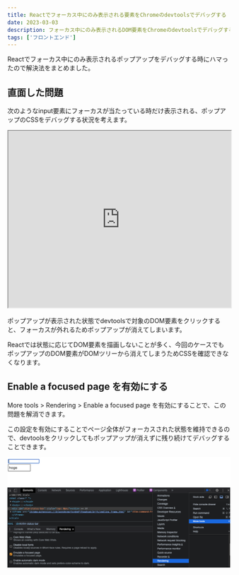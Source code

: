 ```yaml
---
title: Reactでフォーカス中にのみ表示される要素をChromeのdevtoolsでデバッグする
date: 2023-03-03
description: フォーカス中にのみ表示されるDOM要素をChromeのdevtoolsでデバッグする方法について解説します
tags: ['フロントエンド']
---
```


Reactでフォーカス中にのみ表示されるポップアップをデバッグする時にハマったので解決法をまとめました。

## 直面した問題
次のようなinput要素にフォーカスが当たっている時だけ表示される、ポップアップのCSSをデバッグする状況を考えます。

<iframe width="100%" height="400px" src="https://stackblitz.com/edit/react-ts-gnwa6a?embed=1&file=App.tsx&view=preview"></iframe>

ポップアップが表示された状態でdevtoolsで対象のDOM要素をクリックすると、フォーカスが外れるためポップアップが消えてしまいます。

Reactでは状態に応じてDOM要素を描画しないことが多く、今回のケースでもポップアップのDOM要素がDOMツリーから消えてしまうためCSSを確認できなくなります。

## Enable a focused page を有効にする
More tools > Rendering > Enable a focused page を有効にすることで、この問題を解消できます。

この設定を有効にすることでページ全体がフォーカスされた状態を維持できるので、devtoolsをクリックしてもポップアップが消えずに残り続けてデバッグすることできます。

![devtoolsでDOMをクリックしてもポップアップが非表示ならない様子](emulate-focus-page.png)
